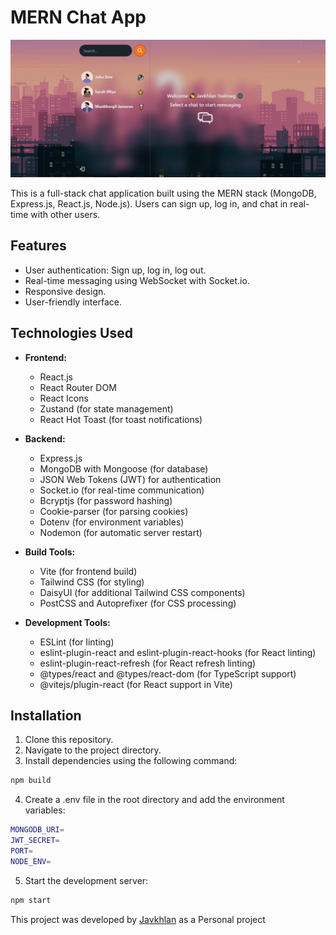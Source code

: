 # MERN Chat App
![mern-ui](./Capture.PNG)

This is a full-stack chat application built using the MERN stack (MongoDB, Express.js, React.js, Node.js). Users can sign up, log in, and chat in real-time with other users.

## Features

- User authentication: Sign up, log in, log out.
- Real-time messaging using WebSocket with Socket.io.
- Responsive design.
- User-friendly interface.

## Technologies Used

- **Frontend:**
  - React.js
  - React Router DOM
  - React Icons
  - Zustand (for state management)
  - React Hot Toast (for toast notifications)

- **Backend:**
  - Express.js
  - MongoDB with Mongoose (for database)
  - JSON Web Tokens (JWT) for authentication
  - Socket.io (for real-time communication)
  - Bcryptjs (for password hashing)
  - Cookie-parser (for parsing cookies)
  - Dotenv (for environment variables)
  - Nodemon (for automatic server restart)

- **Build Tools:**
  - Vite (for frontend build)
  - Tailwind CSS (for styling)
  - DaisyUI (for additional Tailwind CSS components)
  - PostCSS and Autoprefixer (for CSS processing)

- **Development Tools:**
  - ESLint (for linting)
  - eslint-plugin-react and eslint-plugin-react-hooks (for React linting)
  - eslint-plugin-react-refresh (for React refresh linting)
  - @types/react and @types/react-dom (for TypeScript support)
  - @vitejs/plugin-react (for React support in Vite)

## Installation

1. Clone this repository.
2. Navigate to the project directory.
3. Install dependencies using the following command:

```bash
npm build
```

4. Create a .env file in the root directory and add the environment variables:

```bash
MONGODB_URI=
JWT_SECRET=
PORT=
NODE_ENV=
```

5. Start the development server:

```bash
npm start
```

This project was developed by [Javkhlan](https://github.com/Skitarii11) as a Personal project
